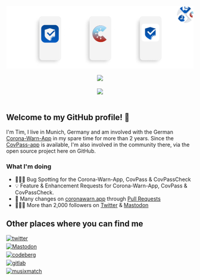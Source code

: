 ![Header](assets/Header.jpg "CovPass, Corona-Warn-App & CovPassCheck")

<div align="center"> <img src="https://github-readme-stats.vercel.app/api?username=Ein-Tim&show_icons=true&theme=white&include_all_commits=true"></div align="center"><br>

<div align="center"> <img src="https://komarev.com/ghpvc/?username=Ein-Tim"></div align="center"><br>

## Welcome to my GitHub profile! 👋

I'm Tim, I live in Munich, Germany and am involved with the German [Corona-Warn-App](https://www.coronawarn.app/en) in my spare time for more than 2 years.
Since the [CovPass-app](https://digitaler-impfnachweis-app.de/en) is available, I'm also involved in the community there, via the open source project here on GitHub.

### What I'm doing

- 👨🏻‍💻 Bug Spotting for the Corona-Warn-App, CovPass & CovPassCheck
- 💡 Feature & Enhancement Requests for Corona-Warn-App, CovPass & CovPassCheck.
- 🔨 Many changes on [coronawarn.app](https://www.coronawarn.app) through [Pull Requests](https://github.com/corona-warn-app/cwa-website/pulls?q=is%3Apr+author%3AOne-Tim)
- 💁🏻‍♂️ More than 2,000 followers on [Twitter](https://twitter.com/EinTim2) & [Mastodon](https://det.social/web/@EinTim)

## Other places where you can find me

<a href="https://twitter.com/EinTim2" target="_blank">
<img src=https://img.shields.io/badge/twitter-%2300acee.svg?&style=for-the-badge&logo=twitter&logoColor=white width=125 alt=twitter style="margin-bottom: 5px;" /></a><br>

<a href="https://det.social/web/@EinTim" target="_blank">
<img src="https://user-images.githubusercontent.com/67682506/171482566-94f75a41-cf80-4bc5-9b55-1b8af72528f0.png" width=125&style=for-the-badge&logo=Mastodon&logoColor=white alt=Mastodon style="margin-bottom: 5px;" /></a><br>

<a href="https://codeberg.org/Ein-Tim" target="_blank">
<img src=https://user-images.githubusercontent.com/67682506/114096263-c8806d00-98be-11eb-8357-b051c807bd39.png width=125&style=for-the-badge&logo=Codeberg&logoColor=white alt=codeberg style="margin-bottom: 5px;" /></a><br>

<a href="https://gitlab.com/Ein-Tim" target="_blank">
<img src=https://user-images.githubusercontent.com/67682506/113917166-28a0e180-97e1-11eb-9533-565aac271eef.png width=123&style=for-the-badge&logo=GitLab&logoColor=white alt=gitlab style="margin-bottom: 5px;" /></a><br>

<a href="https://www.musixmatch.com/profile/3vUCACE7mkPJj__XkQ5TuzQdOZQHEDYNztq2nCKykq9V3F0q_ormKHKbb_CuNg7LqXaPEo4tX2zSHLt521dgDnQoxjIVT5zzjrZDQeNDUoHz6qo5j375As4GO0YXHA3JDPeKfUmI7yiaLmeTOJY4AlDHjwg2CiZ1bdsNfXhueMY" target="_blank">
<img src=https://user-images.githubusercontent.com/67682506/197547039-b8ff0258-5579-47a3-b777-cca9b2bc71ae.png width=125&style=for-the-badge&logo=Musixmatch&logoColor=white alt=musixmatch style="margin-bottom: 5px;" /></a><br>
